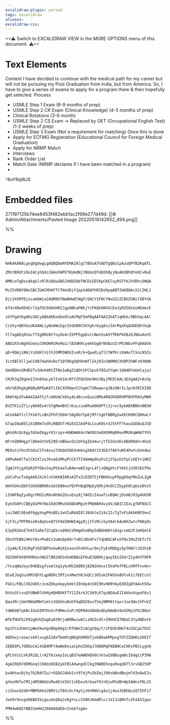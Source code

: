 ```yaml
---
excalidraw-plugin: parsed
tags: excalidraw
aliases:
excalidraw-css:
---
```

==⚠  Switch to EXCALIDRAW VIEW in the MORE OPTIONS menu of this document. ⚠==


# Text Elements
Context
I have decided to continue with the medical path for my career but will not be pursuing my Post
Graduation from India, but from America.
So, I have to give a series of exams to apply for a program there & then hopefully get selected.
Process
- USMLE Step 1 Exam (6-9 months of prep)
- USMLE Step 2 CK Exam (Clinical Knowledge) (4-5 months of prep)
- Clinical Rotations (3-6 month)
- USMLE Step 2 CS Exam → Replaced by OET (Occupational English Test) (1-2 weeks of prep)
- USMLE Step 3 Exam (Not a requirement for matching)
Once this is done
- Apply for ECFMG Registration (Educational Council for Foreign Medical Graduation)
- Apply for NRMP Match
- Interviews
- Rank Order List
- Match Date (NRMP declares if I have been matched in a program)
-
 ^8oYRqWJS


# Embedded files
271197125b74ee8453f482ebb1ac2f69e277d49d: [[♻️ Admin/Attachments/Pasted Image 20220518142652_494.png]]

%%
# Drawing
```compressed-json
N4KAkARALgngDgUwgLgAQQQDwMYEMA2AlgCYBOuA7hADTgQBuCpAzoQPYB2KqATL

ZMzYBXUtiRoIACyhQ4zZAHoFWPETKUAdNjYBbGnQT4EOhByjNuAbXBhQYe9CxRuE

AMKcoTgDocAkqklcRlRiBGwSBGJUKDZUbTNCDiEEVApCKEloyRSTYkJVVDhcDNQA

MzZSVB0YONxSBCZUACMhKFTCfHxUDjY2ppS4EWYhRIBzKpqABTZmKB8AcXJiIWL2

DjLSXVRfDjzcambWja2AQRNSfNwNHwBlNgP/QOCY1FHCYNxUZiZCBGZUNilVBYXA

6f4vXBwOD4GrlSqfOCbUbkHRZJgpABkaPWkjYiFKQk6NVGCDa3yM2E8xGuHEmmzE

zGYPgAtKgAKo3ACyABkAKKoG6eOCoACMqF5mFBqAAFAA2ZkATiqHkk/0BhXqcAAl

Cz2Vy+QKhbxUK4ANLiyWo6WuIgcS5dU09ChGYgkrUygAszIArMqzKqAUDEQhtbqb

Yl7agAEq9Vacf7SgDMzNlfoyOo4rI5PP5gpDxtcNwtUsASYTRkP4XBiKJNGoAeV5

ABUZXXsNghEUoGsCOKOKMiMxMo2/lB3dKRcyeKkGgBrNVBzUZrP63NGxPFq0AOV6

qE+9QAjiN6iYzGUKlVithJGMM3WOGIsoR/k+QpwELqTlCYWfKrzXAAxTl5nLN5Zn

ILtOBlXlljwCCOB7dwhHvDof1Qf8KgQQhRnWTlIkjRZcGWOMOCXVBP2hWFz03KNO

UmVBOUvSRdR2TxSHoX4KCZTNo1wDgZ1QOtSFCSpuSfOZuIYqAr1QAARYoUmlajaJ

CMJK3qZ8gUeIIUn6UwLyk7IokSXcNTYZFQSXHx9HsSByjMG5CAAL3EXgAAZ+AcOy

oH/UEOhgbgRQ8yBPEwKATiIbCXCMUpnCChgmC7VRwqwrgJBiOBrIcJpcHJRIXI9D

0AHY4pIFwAA42AATSjfcAHUACkbky4L4BcxxQuaiBMG4RNZR4DRXMTBUFR4VyRW9

BVZTK1zZTi/y0A9Ea4rSYgMm4BVCrKuLsiw6RuA9b0PTi3j+xc9ybAEKBNhnBB3H

wCoXAAYlcl7Xs67LsBnZFhF2O6HrS8gOGYIp6jMTrSg6fBBRgIwXECK8RCQOKwLY

G7apINa0ECi6IBRm7odhiRBDUTrNiEUZJA4P4LCxuK8SrdJ5tFF7kau1GEBuQJSD

gKnGRcQc6gy5GGmIbgyrK3rzps+KWDWAK4sYWXOG3e8XO9MqRRexMRUKqWHA7Yh5

NFrHZW9HgytlD0eGthVE29ErmBkwxSUibhSgIb44u+jtfGIGnUEsABdOKmh+4heS

ME9zCsYOcdtGduCSTo4vuz7XbQd38E9nH4igXA8tIX3E8JfA6YuN54PwYcOokdwz

G8PwAm0lTwlCKIXlzxJknaEoMhyPCCk7TI4QmWp6kaFo2jSTpuh3fpCiGEY+1H6Z

ZgWJYVjg45UR2PYDkn7eyPOS4aTuB4m+eWI3g+L4fj+QNgUtcFYkhCjUIRJEUTRe

pUCxPucTxAgAkRJXiklvhSKkNI6RsAZFxZcOZDT5jFBKKUcpFRpgDOqYMoZuLZgN

HmYUU4zQbhlOGO0BRHRsGdJEN0nofQYPnBqEMpEyGRhjHnOCCZkyph0CqUieDVz5

iIUWFBqIyxRgrFWSIzR6xNhbG2DsxEey8j7AOIcI4xwTinBQWcjDsH8JXIg4U65R

Eym3G0PcCBDyEGPKYNoI8dCMRvD4O8D4MgvhfMQN8H4vyUV/ABICIExLgTWFBGCS

iuiIWQl0Ee6F6gpXogPHsBEiJwVIuRb8I8lJ0UkleZi9c2IcTgTxPiAkhKNFEmvC

SjFZLyTMTROioRsBqXvoQTSF8dINHWI4gy0jjIfzMiiSyXA4rkAoNXZwtcPANy0s

EJpER26xE7kkFIaRe7ZCqEkroQ9ULVDHg0SoB9p5dB6H0AYi8xgrxmOJFJm9QmlE

2DvXYhB9iHHsY8o+Pw8Cn3uNsDp0Qr7vBSJ8b4Fx77qhBGCAFu5fHv1MuZVEfcf5

/2yAA/EJdiRgPJGESBPhoGwN1AIoxooSFoKVLw/0ejFyEsMQQgs5pTHWltJGSh1D

XQIDHF6X0FKMhUuYWGZlBR2HES4SmDBBiEF0uESQ8RkjqwyIEnI6UrZ2ydm7F0FR

/YnzqNmJoyc04EBzgfvomlkq1ykvMSZA8R5jB2N2U4vst5VaPmfP8LxVMfFvxHn+

QCwEJGgSusRMJQhYLqpND9cIMTzxxMwthRJeQCi3OIuk2FWSGn0UYvk1i7EECcV1

FGXi/FBLCVQJU8SrJcmZDkp4epykmktI0n8p4nS9I9KvH09YAyEXDIgDYAAvh5Ow

DhSoSFcvuQYUBmRlUkMyHQHBXKFTYI2Zkrk2CSH3LKTqsBEAuEII4kknVupoF6v1

Qaw1RrjUmtNWaOMmYimtstDGkhuDehFAqDQI0xoTSmjNRM4ttqxr2se3Wx1VFnVZ

tdW6bB7qkBcIGoGIM7HvSrF9Mmv1oP/XQPB4GdQkNxQhp0AmbV4aSERp1PGCB0ar

WfbTHGFGiP82g6VUZwgKa839tjaW9NwiwACizHG3s4C+39kHCD7NOaC3Yy4NDoth

bp1FCe2UmtCpWwVkwVgnB9p60gIrDTHAVZiACgVQqiY/2FQVEdHGT4nZGCpG7D2C

AQ5hwjrasw/sk6lxxgbI2AVTbm0tqNQqhURRbTjokBOaAPMpxgTdY2ZQHOs2KEIf

2EBEDPL7ODDoCAi4SB4MFt9wWeDeiaCphoZUDqJlKB6MqPAEBNCaCKKsPBSiygVA

gPLhViCLVk3R1QLlrA2TAJxmyIoLqB37eAWOkBX6CnktwId0BsgmBcIbUgCcPIMA

4gAIRQ97dDMGnqlCO8dzKEB2ykFBlAXwngdCCkg39WDEhnqvReqd87l3rvGB259P

bxAHtwcBjhy7b2RAfZu/+SGDGJAkbIxt97djPu3bZmjJ98sbBndBwjm7d3xOwEJu

gYmzH0fw7MIjmM5NKbUzRw4EnV2bt1iKDxu9/GaeY9J+DjwPkdB+Wp5AWniP0L2S

ci5UacO2d0+MBM5KkUJDRVisT8XiOcf4y5jzKnRNVcg4u1j4ws3SBhQu1Q7IhFi7

JwV9r9nxgVHEBOIbigxu4sQDqJsKgYuLcS50KJKmdRlcc1V1JiQMnTvIhIA5Zypv

PM04w6QSYBBSSeHm328AA66AEb+InkAfagA=
```
%%